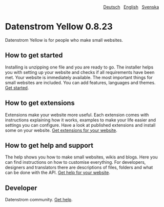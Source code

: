 <p align="right"><a href="README-de.md">Deutsch</a> &nbsp; <a href="README.md">English</a> &nbsp; <a href="README-sv.md">Svenska</a></p>

# Datenstrom Yellow 0.8.23

Datenstrom Yellow is for people who make small websites. 

## How to get started

Installing is unzipping one file and you are ready to go. The installer helps you with setting up your website and checks if all requirements have been met. Your website is immediately available. The most important things for small websites are included. You can add features, languages and themes. [Get started](https://datenstrom.se/yellow/help/how-to-get-started).

## How to get extensions 

Extensions make your website more useful. Each extension comes with instructions explaining how it works, examples to make your life easier and settings you can configure. Have a look at published extensions and install some on your website. [Get extensions for your website](https://datenstrom.se/yellow/extensions/).

## How to get help and support

The help shows you how to make small websites, wikis and blogs. Here you can find instructions on how to customise everything. For developers, designers and translators there are descriptions of files, folders and what can be done with the API. [Get help for your website](https://datenstrom.se/yellow/help/).

## Developer

Datenstrom community. [Get help](https://datenstrom.se/yellow/help/).
